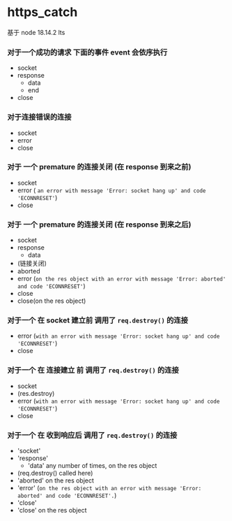 # https_catch

基于 node 18.14.2 lts

### 对于一个成功的请求 下面的事件 event 会依序执行

- socket
- response
  - data
  - end
- close

### 对于连接错误的连接

- socket
- error
- close

### 对于 一个 premature 的连接关闭 (在 response 到来之前)

- socket
- error ( `an error with message 'Error: socket hang up' and code 'ECONNRESET'`)
- close

### 对于 一个 premature 的连接关闭 (在 response 到来之后)

- socket
- response
  - data
- (链接关闭)
- aborted
- error (`on the res object with an error with message 'Error: aborted' and code 'ECONNRESET'`)
- close
- close(on the res object)

### 对于一个 在 socket 建立前 调用了 `req.destroy()` 的连接

- error (`with an error with message 'Error: socket hang up' and code 'ECONNRESET'`)
- close

### 对于一个 在 连接建立 前 调用了 `req.destroy()` 的连接

- socket
- (res.destroy)
- error (`with an error with message 'Error: socket hang up' and code 'ECONNRESET'`)
- close

### 对于一个 在 收到响应后 调用了 `req.destroy()` 的连接

- 'socket'
- 'response'
  - 'data' any number of times, on the res object
- (req.destroy() called here)
- 'aborted' on the res object
- 'error' (`on the res object with an error with message 'Error: aborted' and code 'ECONNRESET'.`)
- 'close'
- 'close' on the res object

### 
